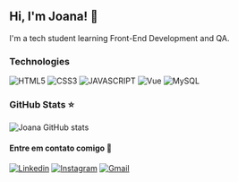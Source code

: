
## Hi, I'm Joana! 👋
I'm a tech student learning Front-End Development and QA.

### Technologies

<div style="display: inline-block">
<img alt="HTML5" src="https://img.shields.io/badge/HTML5-E34F26?style=for-the-badge&logo=html5&logoColor=white">
<img alt="CSS3" src="https://img.shields.io/badge/CSS3-1572B6?style=for-the-badge&logo=css3&logoColor=white">
<img alt="JAVASCRIPT" src="https://img.shields.io/badge/JavaScript-F7DF1E?style=for-the-badge&logo=javascript&logoColor=black">
<img alt="Vue" src="https://img.shields.io/badge/Vue.js-35495E?style=for-the-badge&logo=vue.js&logoColor=4FC08D">
<img alt="MySQL" src="https://img.shields.io/badge/MySQL-005C84?style=for-the-badge&logo=mysql&logoColor=white">
</div>

### GitHub Stats ⭐
![Joana GitHub stats](https://github-readme-stats.vercel.app/api?username=joanasouzaa&hide=contribs,prs&theme=dracula)

#### Entre em contato comigo 🤝

[![Linkedin](https://img.shields.io/badge/LinkedIn-0077B5?style=for-the-badge&logo=linkedin&logoColor=white
)](https://www.linkedin.com/in/joana-amorim-de-souza/)
[![Instagram](https://img.shields.io/badge/Instagram-E4405F?style=for-the-badge&logo=instagram&logoColor=white
)](https://www.instagram.com/joanaamorim.s/)
[![Gmail](https://img.shields.io/badge/Gmail-D14836?style=for-the-badge&logo=gmail&logoColor=white
)](https://mail.google.com/mail/u/0/?fs=1&tf=cm&source=mailto&to=joanasouzacontato@gmail.com)
